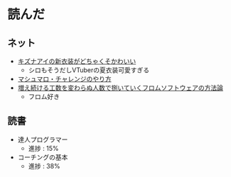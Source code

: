 # 読んだ

## ネット
* [キズナアイの新衣装がどちゃくそかわいい](https://twitter.com/shima1709/status/1014183631072325632)
	* シロもそうだしVTuberの夏衣装可愛すぎる
* [マシュマロ・チャレンジのやり方](https://heart-quake.com/article.php?p=435)
* [増え続ける工数を変わらぬ人数で捌いていくフロムソフトウェアの方法論](http://jp.gamesindustry.biz/article/1804/18040601/)
	* フロム好き


## 読書
* 達人プログラマー
	* 進捗 : 15%
* コーチングの基本
	* 進捗 : 38%

